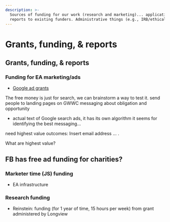 ```yaml
---
description: >-
  Sources of funding for our work (research and marketing)... applications and
  reports to existing funders. Administrative things (e.g., IRB/ethical forms)
---
```


# Grants, funding, & reports

## Grants, funding, & reports

### Funding for EA marketing/ads

* [Google ad grants](../implementation-and-practical-tips/implementation-and-collecting-data-issues/doing-and-funding-ads.md#google-ads-grants)

The free money is just for search, we can brainstorm a way to test it. send people to landing pages on GWWC messaging about obligation and opportunity

* actual text of Google search ads, it has its own algorithm it seems for identifying the best messaging...

need highest value outcomes: Insert email address ... .

What are highest value?

## FB has free ad funding for charities?

### Marketer time (JS) funding

* EA infrastructure

### Research funding

* Reinstein: funding (for 1 year of time, 15 hours per week) from grant administered by Longview

###
